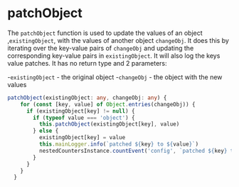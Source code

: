 # patchObject

The `patchObject` function is used to update the values of an object ,`existingObject`, with the values of another object `changeObj`. It does this by iterating over the key-value pairs of `changeObj` and updating the corresponding key-value pairs in `existingObject`. It will also log the keys value patches. It has no return type and 2 parameters:

-`existingObject` - the original object
-`changeObj` - the object with the new values

```ts
patchObject(existingObject: any, changeObj: any) {
    for (const [key, value] of Object.entries(changeObj)) {
      if (existingObject[key] != null) {
        if (typeof value === 'object') {
          this.patchObject(existingObject[key], value)
        } else {
          existingObject[key] = value
          this.mainLogger.info(`patched ${key} to ${value}`)
          nestedCountersInstance.countEvent('config', `patched ${key} to ${value}`)
        }
      }
    }
  }
```